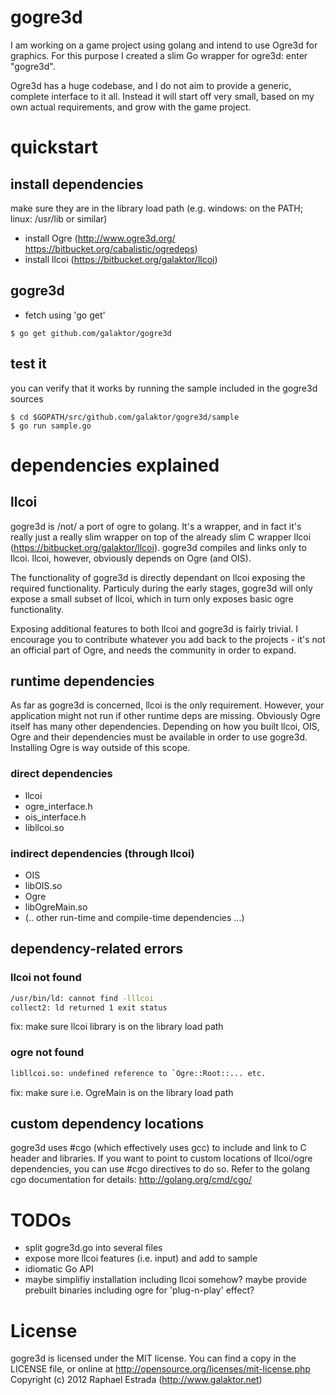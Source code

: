 # gogre3d
I am working on a game project using golang and intend to use Ogre3d for graphics. For this purpose I created a slim Go wrapper for ogre3d: enter "gogre3d".

Ogre3d has a huge codebase, and I do not aim to provide a generic, complete interface to it all. Instead it will start off very small, based on my own actual requirements, and grow with the game project.

# quickstart
## install dependencies
make sure they are in the library load path (e.g. windows: on the PATH; linux: /usr/lib or similar)
* install Ogre (http://www.ogre3d.org/ https://bitbucket.org/cabalistic/ogredeps)
* install llcoi (https://bitbucket.org/galaktor/llcoi)

## gogre3d
* fetch using 'go get'
```
$ go get github.com/galaktor/gogre3d
```
## test it
you can verify that it works by running the sample included in the gogre3d sources
```
$ cd $GOPATH/src/github.com/galaktor/gogre3d/sample
$ go run sample.go
```

# dependencies explained
## llcoi
gogre3d is /not/ a port of ogre to golang. It's a wrapper, and in fact it's really just a really slim wrapper on top of the already slim C wrapper llcoi (https://bitbucket.org/galaktor/llcoi). gogre3d compiles and links only to llcoi. llcoi, however, obviously depends on Ogre (and OIS).

The functionality of gogre3d is directly dependant on llcoi exposing the required functionality. Particuly during the early stages, gogre3d will only expose a small subset of llcoi, which in turn only exposes basic ogre functionality.

Exposing additional features to both llcoi and gogre3d is fairly trivial. I encourage you to contribute whatever you add back to the projects - it's not an official part of Ogre, and needs the community in order to expand.

## runtime dependencies
As far as gogre3d is concerned, llcoi is the only requirement. However, your application might not run if other runtime deps are missing. Obviously Ogre itself has many other dependencies. Depending on how you built llcoi, OIS, Ogre and their dependencies must be available in order to use gogre3d. Installing Ogre is way outside of this scope.

### direct dependencies
* llcoi
 * ogre_interface.h
 * ois_interface.h
 * libllcoi.so


### indirect dependencies (through llcoi)
* OIS
 * libOIS.so
* Ogre
 * libOgreMain.so
 * (.. other run-time and compile-time dependencies ...)


## dependency-related errors
### llcoi not found
```bash
/usr/bin/ld: cannot find -lllcoi
collect2: ld returned 1 exit status

```
fix: make sure llcoi library is on the library load path

### ogre not found
```bash
libllcoi.so: undefined reference to `Ogre::Root::... etc.
```
fix: make sure i.e. OgreMain is on the library load path


## custom dependency locations
gogre3d uses #cgo (which effectively uses gcc) to include and link to C header and libraries. If you want to point to custom locations of llcoi/ogre dependencies, you can use #cgo directives to do so. Refer to the golang cgo documentation for details: http://golang.org/cmd/cgo/


# TODOs
* split gogre3d.go into several files
* expose more llcoi features (i.e. input) and add to sample
* idiomatic Go API
* maybe simplifiy installation including llcoi somehow? maybe provide prebuilt binaries including ogre for 'plug-n-play' effect?

# License
gogre3d is licensed under the MIT license. You can find a copy in the LICENSE file, or online at http://opensource.org/licenses/mit-license.php
Copyright (c) 2012 Raphael Estrada (http://www.galaktor.net)
